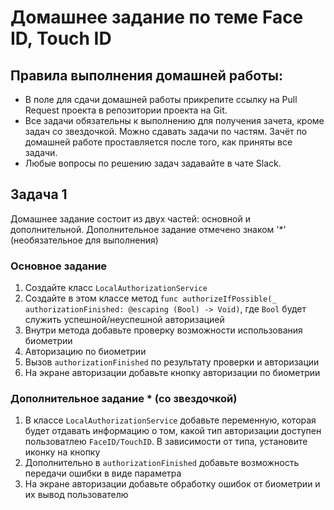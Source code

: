 # Домашнее задание по теме Face ID, Touch ID

## Правила выполнения домашней работы:

* В поле для сдачи домашней работы прикрепите ссылку на Pull Request проекта в репозитории проекта на Git.
* Все задачи обязательны к выполнению для получения зачета, кроме задач со звездочкой. Можно сдавать задачи по частям. 
Зачёт по домашней работе проставляется после того, как приняты все задачи.
* Любые вопросы по решению задач задавайте в чате Slack.

## Задача 1

Домашнее задание состоит из двух частей: основной и дополнительной. Дополнительное задание отмечено знаком '*' (необязательное для выполнения)

### Основное задание 
1. Создайте класс `LocalAuthorizationService`
2. Создайте в этом классе метод `func authorizeIfPossible(_ authorizationFinished: @escaping (Bool) -> Void)`, где `Bool` будет служить успешной/неуспешной авторизацией
3. Внутри метода добавьте проверку возможности использования биометрии
4. Авторизацию по биометрии
5. Вызов `authorizationFinished` по результату проверки и авторизации
6. На экране авторизации добавьте кнопку авторизации по биометрии


### Дополнительное задание * (со звездочкой)
1. В классе `LocalAuthorizationService` добавьте переменную, которая будет отдавать информацию о том, какой тип авторизации доступен пользоватлею `FaceID/TouchID`. В зависимости от типа, установите иконку на кнопку
2. Дополнительно в `authorizationFinished` добавьте возможность передачи ошибки в виде параметра
3. На экране авторизации добавьте обработку ошибок от биометрии и их вывод пользователю
